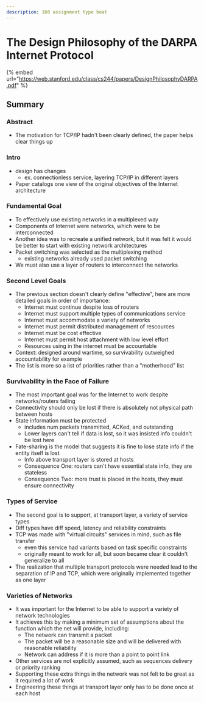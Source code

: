 ```yaml
---
description: 168 assignment type beat
---
```


# The Design Philosophy of the DARPA Internet Protocol

{% embed url="https://web.stanford.edu/class/cs244/papers/DesignPhilosophyDARPA.pdf" %}

## Summary

### Abstract

* The motivation for TCP/IP hadn't been clearly defined, the paper helps clear things up

### Intro

* design has changes
  * ex. connectionless service, layering TCP/IP in different layers
* Paper catalogs one view of the original objectives of the Internet architecture

### Fundamental Goal

* To effectively use existing networks in a multiplexed way
* Components of Internet were networks, which were to be interconnected
* Another idea was to recreate a unified network, but it was felt it would be better to start with existing network architectures
* Packet switching was selected as the multiplexing method
  * existing networks already used packet switching
* We must also use a layer of routers to interconnect the networks

### Second Level Goals

* The previous section doesn't clearly define "effective", here are more detailed goals in order of importance:
  * Internet must continue despite loss of routers
  * Internet must support multiple types of communications service
  * Internet must accommodate a variety of networks
  * Internet must permit distributed management of rescources
  * Internet must be cost effective
  * Internet must permit host attachment with low level effort
  * Resources using in the internet must be accountable
* Context: designed around wartime, so survivability outweighed accountability for example
* The list is more so a list of priorities rather than a "motherhood" list

### Survivability in the Face of Failure

* The most important goal was for the Internet to work despite networks/routers failing
* Connectivity should only be lost if there is absolutely not physical path between hosts
* State information must be protected
  * includes num packets transmitted, ACKed, and outstanding&#x20;
  * Lower layers can't tell if data is lost, so it was insisted info couldn't be lost here
* Fate-sharing is the model that suggests it is fine to lose state info if the entity itself is lost
  * Info above transport layer is stored at hosts
  * Consequence One: routers can't have essential state info, they are stateless
  * Consequence Two: more trust is placed in the hosts, they must ensure connectivity

### Types of Service

* The second goal is to support, at transport layer, a variety of service types
* Diff types have diff speed, latency and reliability constraints
* TCP was made with "virtual circuits" services in mind, such as file transfer
  * even this service had variants based on task specific constraints
  * originally meant to work for all, but soon became clear it couldn't generalize to all
* The realization that multiple transport protocols were needed lead to the separation of IP and TCP, which were originally implemented together as one layer

### Varieties of Networks

* It was important for the Internet to be able to support a variety of network technologies
* It achieves this by making a minimum set of assumptions about the function which the net will provide, including:
  * The network can transmit a packet
  * The packet will be a reasonable size and will be delivered with reasonable reliability
  * Network can address if it is more than a point to point link
* Other services are not explicitly assumed, such as sequences delivery or priority ranking
* Supporting these extra things in the network was not felt to be great as it required a lot of work
* Engineering these things at transport layer only has to be done once at each host
